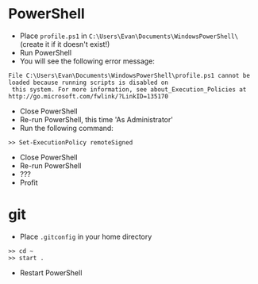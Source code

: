 # PowerShell
- Place `profile.ps1` in `C:\Users\Evan\Documents\WindowsPowerShell\` (create it if it doesn't exist!)
- Run PowerShell
- You will see the following error message:
```
File C:\Users\Evan\Documents\WindowsPowerShell\profile.ps1 cannot be loaded because running scripts is disabled on
 this system. For more information, see about_Execution_Policies at http://go.microsoft.com/fwlink/?LinkID=135170
```
- Close PowerShell
- Re-run PowerShell, this time 'As Administrator'
- Run the following command:
```
>> Set-ExecutionPolicy remoteSigned
```
- Close PowerShell
- Re-run PowerShell
- ???
- Profit
 
# git
- Place `.gitconfig` in your home directory
```
>> cd ~
>> start .
```
- Restart PowerShell
